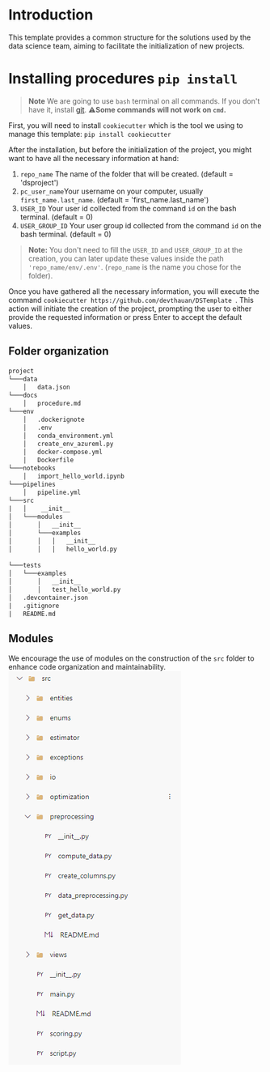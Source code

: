 # Introduction 
This template provides a common structure for the solutions used by the data science team, aiming to facilitate the initialization of new projects.

# Installing procedures ``pip install``
> **Note** We are going to use `bash` terminal on all commands. If you don't have it, install [git](https://git-scm.com/downloads). ⚠️**Some commands will not work on ``cmd``.**

First, you will need to install `cookiecutter` which is the tool we using to manage this template:
``pip install cookiecutter``

After the installation, but before the initialization of the project, you might want to have all the necessary information at hand:
1. `repo_name` The name of the folder that will be created. (default = 'dsproject')
2. `pc_user_name`Your username on your computer, usually `first_name.last_name`. (default = 'first_name.last_name')
3. `USER_ID` Your user id collected from the command ```id``` on the bash terminal.  (default = 0)
4. `USER_GROUP_ID` Your user group id collected from the command ```id``` on the bash terminal.  (default = 0)
> **Note:** You don't need to fill the `USER_ID` and `USER_GROUP_ID` at the creation, you can later update these values inside the path `'repo_name/env/.env'`. (`repo_name` is the name you chose for the folder).

Once you have gathered all the necessary information, you will execute the command ```cookiecutter https://github.com/devthauan/DSTemplate ```. This action will initiate the creation of the project, prompting the user to either provide the requested information or press Enter to accept the default values.

## Folder organization

```
project
└───data
    │   data.json
└───docs
    │   procedure.md
└───env
    │   .dockerignote
    │   .env
    │   conda_environment.yml
    │   create_env_azureml.py
    │   docker-compose.yml
    │   Dockerfile    
└───notebooks
    │   import_hello_world.ipynb
└───pipelines
    │   pipeline.yml
└───src
|   │    __init__
│   └───modules
│       │   __init__
│       └───examples
│       │   │   __init__
│       │   │   hello_world.py

└───tests
│   └───examples
│       │   __init__
│       │   test_hello_world.py
│   .devcontainer.json
|   .gitignore
|   README.md
```

## Modules
We encourage the use of modules on the construction of the `src` folder to enhance code organization and maintainability.
![module structure](data/images/image.png)